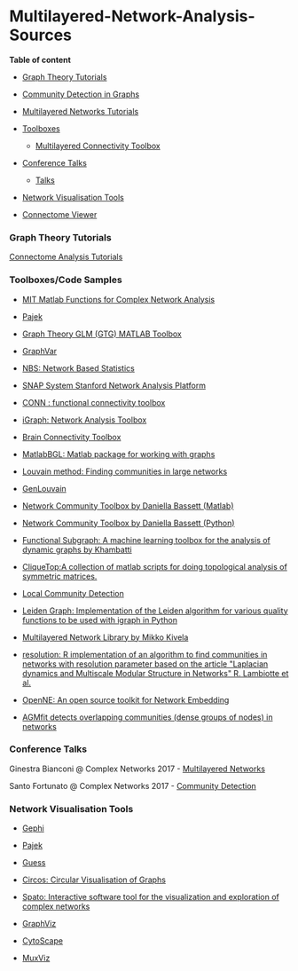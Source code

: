 # Multilayered-Network-Analysis-Sources

**Table of content**

* [Graph Theory Tutorials](#graph-theory-tutorials)

* [Community Detection in Graphs](#community-detection-in-graphs)

* [Multilayered Networks Tutorials](#multilayered-networks-tutorials)


* [Toolboxes](#Toolboxes)
  + [Multilayered Connectivity Toolbox](#multilayered-connectivity-toolbox)
  
* [Conference Talks](#conference-talks)
  + [Talks](#ohbm-talks)
 
  
* [Network Visualisation Tools](#network-visualisation-tools)

* [Connectome Viewer](http://cmtk.org/viewer/)


  
  
  
### Graph Theory Tutorials
[Connectome Analysis Tutorials](https://www.dynamic-connectome.org/t/tutorial/)

### Toolboxes/Code Samples

* [MIT Matlab Functions for Complex Network Analysis](http://strategic.mit.edu/downloads.php?page=matlab_networks)

* [Pajek](http://mrvar.fdv.uni-lj.si/pajek/)

* [Graph Theory GLM (GTG) MATLAB Toolbox](https://www.nitrc.org/projects/metalab_gtg/)

* [GraphVar](https://www.nitrc.org/projects/graphvar/)

* [NBS: Network Based Statistics](https://www.nitrc.org/projects/nbs/)

* [SNAP System Stanford Network Analysis Platform](http://snap.stanford.edu/snap/index.html)

* [CONN : functional connectivity toolbox](https://www.nitrc.org/projects/conn)

* [iGraph: Network Analysis Toolbox](https://igraph.org/redirect.html)

* [Brain Connectivity Toolbox](https://sites.google.com/site/bctnet/)

* [MatlabBGL: Matlab package for working with graphs](http://dgleich.github.io/matlab-bgl/)

* [Louvain method: Finding communities in large networks](https://sites.google.com/site/findcommunities/)

* [GenLouvain](http://netwiki.amath.unc.edu/GenLouvain/GenLouvain)

* [Network Community Toolbox by Daniella Bassett (Matlab)](http://commdetect.weebly.com/)

* [Network Community Toolbox by Daniella Bassett (Python)](https://github.com/nangongwubu/Python-Version-for-Network-Community-Architecture-Toobox)


* [Functional Subgraph: A machine learning toolbox for the analysis of dynamic graphs by Khambatti](https://github.com/akhambhati/functional_subgraph)

* [CliqueTop:A collection of matlab scripts for doing topological analysis of symmetric matrices.](https://github.com/nebneuron/clique-top)

* [Local Community Detection](https://github.com/LJeub/LocalCommunities)

* [Leiden Graph: Implementation of the Leiden algorithm for various quality functions to be used with igraph in Python](https://github.com/vtraag/leidenalg)

* [Multilayered Network Library by Mikko Kivela](https://bitbucket.org/bolozna/multilayer-networks-library)

* [resolution: R implementation of an algorithm to find communities in networks with resolution parameter based on the article "Laplacian dynamics and Multiscale Modular Structure in Networks" R. Lambiotte et al.](https://github.com/analyxcompany/resolution/blob/master/README.md)

* [OpenNE: An open source toolkit for Network Embedding](https://github.com/thunlp/openne)

* [AGMfit detects overlapping communities (dense groups of nodes) in networks](http://snap.stanford.edu/agm/)





### Conference Talks

Ginestra Bianconi @ Complex Networks 2017 - [Multilayered Networks](https://www.amazon.co.uk/gp/product/B07H89V3BB/ref=ppx_yo_dt_b_asin_title_o01_s00?ie=UTF8&psc=1)

Santo Fortunato @ Complex Networks 2017 - [Community Detection](http://audiovideocast.univ-lyon2.fr/avc/courseaccess?id=1783)

### Network Visualisation Tools
* [Gephi](https://gephi.org/)

* [Pajek](http://mrvar.fdv.uni-lj.si/pajek/)

* [Guess](http://graphexploration.cond.org/)

* [Circos: Circular Visualisation of Graphs](http://circos.ca/)

* [Spato: Interactive software tool for the visualization and exploration of complex networks](http://www.spato.net/)

* [GraphViz](http://www.graphviz.org/)

* [CytoScape](https://cytoscape.org/)

* [MuxViz](http://muxviz.net/index.php)
